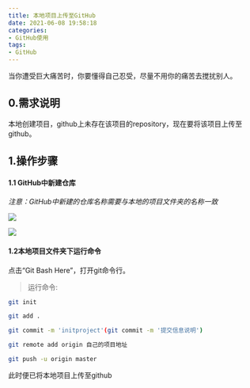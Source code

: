 ```yaml
---
title: 本地项目上传至GitHub
date: 2021-06-08 19:58:18
categories:
- GitHub使用
tags:
- GitHub
---
```


当你遭受巨大痛苦时，你要懂得自己忍受，尽量不用你的痛苦去搅扰别人。

## 0.需求说明
本地创建项目，github上未存在该项目的repository，现在要将该项目上传至github。

## 1.操作步骤

#### 1.1 GitHub中新建仓库

_注意：GitHub中新建的仓库名称需要与本地的项目文件夹的名称一致_

![](https://cdn.jsdelivr.net/gh/qw-null/BlogImages/20210609103848.png)

![](https://cdn.jsdelivr.net/gh/qw-null/BlogImages/20210609104142.png)

#### 1.2本地项目文件夹下运行命令
点击“Git Bash Here”，打开git命令行。
> 运行命令:
```bash
git init

git add .

git commit -m 'initproject'(git commit -m '提交信息说明')

git remote add origin 自己的项目地址

git push -u origin master
```

此时便已将本地项目上传至github